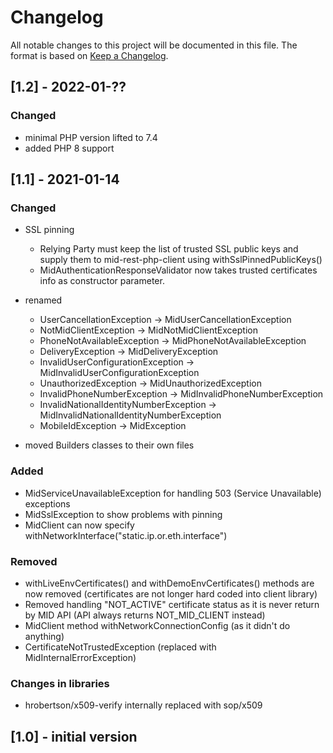 # Changelog
All notable changes to this project will be documented in this file.
The format is based on [Keep a Changelog](https://keepachangelog.com/en/1.0.0/).

## [1.2] - 2022-01-??

### Changed
- minimal PHP version lifted to 7.4
- added PHP 8 support

## [1.1] - 2021-01-14

### Changed
- SSL pinning
    - Relying Party must keep the list of trusted SSL public keys and supply them to mid-rest-php-client using withSslPinnedPublicKeys()
    - MidAuthenticationResponseValidator now takes trusted certificates info as constructor parameter.

- renamed
    - UserCancellationException -> MidUserCancellationException
    - NotMidClientException -> MidNotMidClientException
    - PhoneNotAvailableException -> MidPhoneNotAvailableException
    - DeliveryException -> MidDeliveryException
    - InvalidUserConfigurationException -> MidInvalidUserConfigurationException
    - UnauthorizedException -> MidUnauthorizedException
    - InvalidPhoneNumberException -> MidInvalidPhoneNumberException
    - InvalidNationalIdentityNumberException -> MidInvalidNationalIdentityNumberException
    - MobileIdException -> MidException
- moved Builders classes to their own files  


### Added
- MidServiceUnavailableException for handling 503 (Service Unavailable) exceptions
- MidSslException to show problems with  pinning
- MidClient can now specify withNetworkInterface("static.ip.or.eth.interface") 

### Removed
- withLiveEnvCertificates() and withDemoEnvCertificates() methods are now removed (certificates are not longer hard coded into client library)
- Removed handling "NOT_ACTIVE" certificate status as it is never return by MID API (API always returns NOT_MID_CLIENT instead)
- MidClient method withNetworkConnectionConfig (as it didn't do anything)
- CertificateNotTrustedException (replaced with MidInternalErrorException)

### Changes in libraries
- hrobertson/x509-verify internally replaced with sop/x509

## [1.0] - initial version

